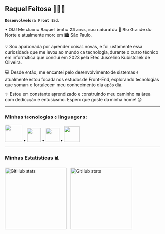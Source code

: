 ## Raquel Feitosa 👩🏻‍💻
**`Desenvolvedora Front End.`**
<div> • Olá! Me chamo Raquel, tenho 23 anos, sou natural do 🌵 Rio Grande do Norte e atualmente moro em 🏙️ São Paulo.

💡 Sou apaixonada por aprender coisas novas, e foi justamente essa curiosidade que me levou ao mundo da tecnologia, durante o curso técnico em informática que concluí em 2023 pela Etec Juscelino Kubistchek de Oliveira.

💻 Desde então, me encantei pelo desenvolvimento de sistemas e atualmente estou focada nos estudos de Front-End, explorando tecnologias que somam e fortalecem meu conhecimento dia após dia.

✨ Estou em constante aprendizado e construindo meu caminho na área com dedicação e entusiasmo.
Espero que goste da minha home! 😊</div>

---

### Minhas tecnologias e linguagens:
<img width="55px"
  src="https://cdn.jsdelivr.net/gh/devicons/devicon@latest/icons/css3/css3-original-wordmark.svg" />  •
<img width="45px"
  src="https://cdn.jsdelivr.net/gh/devicons/devicon@latest/icons/javascript/javascript-plain.svg" />  •
<img width="45px"
  src="https://cdn.jsdelivr.net/gh/devicons/devicon@latest/icons/html5/html5-original.svg" />  •
<img width="50px"
  src="https://cdn.jsdelivr.net/gh/devicons/devicon@latest/icons/bootstrap/bootstrap-original.svg" />
          
---
### Minhas Estatísticas 📊

<p>
<img align="left"
  alt="GitHub stats"
  height="200"
  style="padding-right: 10px;"
  src="https://github-readme-stats.vercel.app/api?username=raquelfeitosaa&show_icons=true&theme=dark&include_all_commits=true&locale=pt-br"
  />

  <img align="left"
  alt="GitHub stats"
  height="200"
  style="padding-right: 10px;"
  src="https://github-readme-stats.vercel.app/api/top-langs/?username=raquelfeitosaa&theme=dark&layout=compact&custom_title=Tecnologias&langs_count=7"
  />
</p>
          
